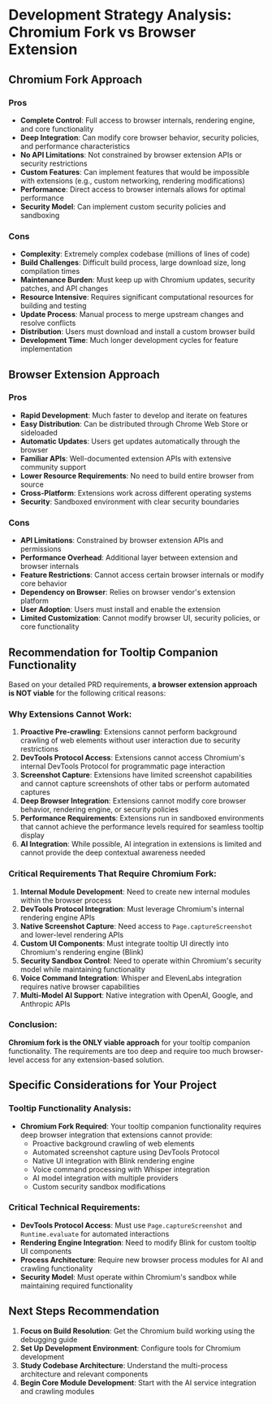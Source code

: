 # Development Strategy Analysis: Chromium Fork vs Browser Extension

## Chromium Fork Approach

### Pros
- **Complete Control**: Full access to browser internals, rendering engine, and core functionality
- **Deep Integration**: Can modify core browser behavior, security policies, and performance characteristics
- **No API Limitations**: Not constrained by browser extension APIs or security restrictions
- **Custom Features**: Can implement features that would be impossible with extensions (e.g., custom networking, rendering modifications)
- **Performance**: Direct access to browser internals allows for optimal performance
- **Security Model**: Can implement custom security policies and sandboxing

### Cons
- **Complexity**: Extremely complex codebase (millions of lines of code)
- **Build Challenges**: Difficult build process, large download size, long compilation times
- **Maintenance Burden**: Must keep up with Chromium updates, security patches, and API changes
- **Resource Intensive**: Requires significant computational resources for building and testing
- **Update Process**: Manual process to merge upstream changes and resolve conflicts
- **Distribution**: Users must download and install a custom browser build
- **Development Time**: Much longer development cycles for feature implementation

## Browser Extension Approach

### Pros
- **Rapid Development**: Much faster to develop and iterate on features
- **Easy Distribution**: Can be distributed through Chrome Web Store or sideloaded
- **Automatic Updates**: Users get updates automatically through the browser
- **Familiar APIs**: Well-documented extension APIs with extensive community support
- **Lower Resource Requirements**: No need to build entire browser from source
- **Cross-Platform**: Extensions work across different operating systems
- **Security**: Sandboxed environment with clear security boundaries

### Cons
- **API Limitations**: Constrained by browser extension APIs and permissions
- **Performance Overhead**: Additional layer between extension and browser internals
- **Feature Restrictions**: Cannot access certain browser internals or modify core behavior
- **Dependency on Browser**: Relies on browser vendor's extension platform
- **User Adoption**: Users must install and enable the extension
- **Limited Customization**: Cannot modify browser UI, security policies, or core functionality

## Recommendation for Tooltip Companion Functionality

Based on your detailed PRD requirements, **a browser extension approach is NOT viable** for the following critical reasons:

### Why Extensions Cannot Work:

1. **Proactive Pre-crawling**: Extensions cannot perform background crawling of web elements without user interaction due to security restrictions
2. **DevTools Protocol Access**: Extensions cannot access Chromium's internal DevTools Protocol for programmatic page interaction
3. **Screenshot Capture**: Extensions have limited screenshot capabilities and cannot capture screenshots of other tabs or perform automated captures
4. **Deep Browser Integration**: Extensions cannot modify core browser behavior, rendering engine, or security policies
5. **Performance Requirements**: Extensions run in sandboxed environments that cannot achieve the performance levels required for seamless tooltip display
6. **AI Integration**: While possible, AI integration in extensions is limited and cannot provide the deep contextual awareness needed

### Critical Requirements That Require Chromium Fork:

1. **Internal Module Development**: Need to create new internal modules within the browser process
2. **DevTools Protocol Integration**: Must leverage Chromium's internal rendering engine APIs
3. **Native Screenshot Capture**: Need access to `Page.captureScreenshot` and lower-level rendering APIs
4. **Custom UI Components**: Must integrate tooltip UI directly into Chromium's rendering engine (Blink)
5. **Security Sandbox Control**: Need to operate within Chromium's security model while maintaining functionality
6. **Voice Command Integration**: Whisper and ElevenLabs integration requires native browser capabilities
7. **Multi-Model AI Support**: Native integration with OpenAI, Google, and Anthropic APIs

### Conclusion:
**Chromium fork is the ONLY viable approach** for your tooltip companion functionality. The requirements are too deep and require too much browser-level access for any extension-based solution.

## Specific Considerations for Your Project

### Tooltip Functionality Analysis:
- **Chromium Fork Required**: Your tooltip companion functionality requires deep browser integration that extensions cannot provide:
  - Proactive background crawling of web elements
  - Automated screenshot capture using DevTools Protocol
  - Native UI integration with Blink rendering engine
  - Voice command processing with Whisper integration
  - AI model integration with multiple providers
  - Custom security sandbox modifications

### Critical Technical Requirements:
- **DevTools Protocol Access**: Must use `Page.captureScreenshot` and `Runtime.evaluate` for automated interactions
- **Rendering Engine Integration**: Need to modify Blink for custom tooltip UI components
- **Process Architecture**: Require new browser process modules for AI and crawling functionality
- **Security Model**: Must operate within Chromium's sandbox while maintaining required functionality

## Next Steps Recommendation

1. **Focus on Build Resolution**: Get the Chromium build working using the debugging guide
2. **Set Up Development Environment**: Configure tools for Chromium development
3. **Study Codebase Architecture**: Understand the multi-process architecture and relevant components
4. **Begin Core Module Development**: Start with the AI service integration and crawling modules
